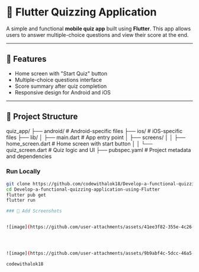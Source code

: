 # 🧠 Flutter Quizzing Application

A simple and functional **mobile quiz app** built using **Flutter**. This app allows users to answer multiple-choice questions and view their score at the end.

---

## 🚀 Features

- Home screen with "Start Quiz" button
- Multiple-choice questions interface
- Score summary after quiz completion
- Responsive design for Android and iOS

---

## 📁 Project Structure

quiz_app/
├── android/ # Android-specific files
├── ios/ # iOS-specific files
├── lib/
│ ├── main.dart # App entry point
│ ├── screens/
│ │ ├── home_screen.dart # Home screen with start button
│ │ └── quiz_screen.dart # Quiz logic and UI
├── pubspec.yaml # Project metadata and dependencies

### Run Locally

```bash
git clone https://github.com/codewithalok18/Develop-a-functional-quizzing-application-using-Flutter.git
cd Develop-a-functional-quizzing-application-using-Flutter
flutter pub get
flutter run

### 📸 Add Screenshots


![image](https://github.com/user-attachments/assets/41ee3f82-355e-4c26-bfd2-1a3283f785b0)




![image](https://github.com/user-attachments/assets/9b9abf4c-5dcc-46a5-96f0-4d4d8d6aec8a)

codewithalok18




